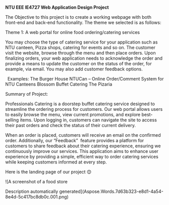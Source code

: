 **NTU EEE IE4727 Web Application Design Project** 

The Objective to this project is to create a working webpage with both front-end and back-end functionality. The theme we selected is as follows:

Theme 1: A web portal for online food ordering/catering services 

You may choose the type of catering service for your application such as NTU canteen, Pizza shops, catering for events and so on. The customer visit the website, browse through the menu and then place orders. Upon finalizing orders, your web application needs to acknowledge the order and provide a means to update the customer on the status of the order, for example, via email. You may also add customer feedback options.

` `Examples: The Burger House NTUCan – Online Order/Comment System for NTU Canteens Blossom Buffet Catering The Pizaria

Summary of Project:

Professionals Catering is a doorstep buffet catering service designed to streamline the ordering process for customers. Our web portal allows users to easily browse the menu, view current promotions, and explore best-selling items. Upon logging in, customers can navigate the site to access their past orders and check the status of their current delivery.

When an order is placed, customers will receive an email on the confirmed order. Additionally, our “Feedback”  feature provides a platform for customers to share feedback about their catering experience, ensuring we continuously improve our services. This application aims to enhance user experience by providing a simple, efficient way to order catering services while keeping customers informed at every step.

Here is the landing page of our project 😊

![A screenshot of a food store

Description automatically generated](Aspose.Words.7d63b323-e8d1-4a54-8e4d-5c417bc8db0c.001.png)
